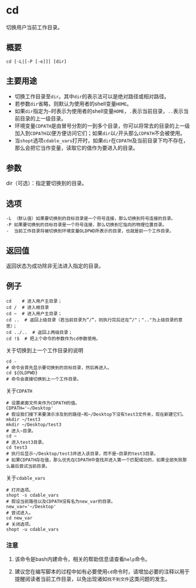 cd
===

切换用户当前工作目录。

## 概要

```shell
cd [-L|[-P [-e]]] [dir]
```

## 主要用途

- 切换工作目录至`dir`。其中`dir`的表示法可以是绝对路径或相对路径。
- 若参数`dir`省略，则默认为使用者的shell变量`HOME`。
- 如果`dir`指定为`~`时表示为使用者的shell变量`HOME`，`.`表示当前目录，`..`表示当前目录的上一级目录。
- 环境变量`CDPATH`是由冒号分割的一到多个目录，你可以将常去的目录的上一级加入到`CDPATH`以便方便访问它们；如果`dir`以`/`开头那么`CDPATH`不会被使用。
- 当`shopt`选项`cdable_vars`打开时，如果`dir`在`CDPATH`及当前目录下均不存在，那么会把它当作变量，读取它的值作为要进入的目录。

## 参数

dir（可选）：指定要切换到的目录。

## 选项

```shell
-L （默认值）如果要切换到的目标目录是一个符号连接，那么切换到符号连接的目录。
-P 如果要切换到的目标目录是一个符号连接，那么切换到它指向的物理位置目录。
-  当前工作目录将被切换到环境变量OLDPWD所表示的目录，也就是前一个工作目录。
```

## 返回值

返回状态为成功除非无法进入指定的目录。

## 例子

```shell
cd    # 进入用户主目录；
cd /  # 进入根目录
cd ~  # 进入用户主目录；
cd ..  # 返回上级目录（若当前目录为“/“，则执行完后还在“/"；".."为上级目录的意思）；
cd ../..  # 返回上两级目录；
cd !$  # 把上个命令的参数作为cd参数使用。
```

关于切换到上一个工作目录的说明

```shell
cd -
# 命令会首先显示要切换到的目标目录，然后再进入。
cd ${OLDPWD}
# 命令会直接切换到上一个工作目录。
```

关于`CDPATH`

```shell
# 设置桌面文件夹作为CDPATH的值。
CDPATH='~/Desktop'
# 假设我们接下来要演示涉及到的路径~和~/Desktop下没有test3文件夹，现在新建它们。
mkdir ~/test3
mkdir ~/Desktop/test3
# 进入~目录。
cd ~
# 进入test3目录。
cd test3
# 执行后显示~/Desktop/test3并进入该目录，而不是~目录的test3目录。
# 如果CDPATH存在值，那么优先在CDPATH中查找并进入第一个匹配成功的，如果全部失败那么最后尝试当前目录。
```

关于`cdable_vars`

```shell
# 打开选项。
shopt -s cdable_vars
# 假设当前路径以及CDPATH没有名为new_var的目录。
new_var='~/Desktop'
# 尝试进入。
cd new_var
# 关闭选项。
shopt -u cdable_vars
```

### 注意

1. 该命令是bash内建命令，相关的帮助信息请查看`help`命令。

2. 建议您在编写脚本的过程中如有必要使用`cd`命令时，请增加必要的注释以用于提醒阅读者当前工作目录，以免出现诸如`找不到文件`这类问题的发生。

<!-- Linux命令行搜索引擎：https://github.com/wsdo/linux-complete-guide.git -->
